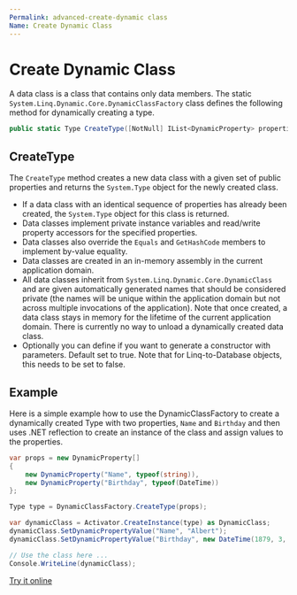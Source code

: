 ```yaml
---
Permalink: advanced-create-dynamic class
Name: Create Dynamic Class
---
```


# Create Dynamic Class

A data class is a class that contains only data members. The static `System.Linq.Dynamic.Core.DynamicClassFactory` class defines the following method for dynamically creating a type.

``` csharp
public static Type CreateType([NotNull] IList<DynamicProperty> properties, bool createParameterCtor = true)
```

## CreateType

The `CreateType` method creates a new data class with a given set of public properties and returns the `System.Type` object for the newly created class.

- If a data class with an identical sequence of properties has already been created, the `System.Type` object for this class is returned.
- Data classes implement private instance variables and read/write property accessors for the specified properties.
- Data classes also override the `Equals` and `GetHashCode` members to implement by-value equality.
- Data classes are created in an in-memory assembly in the current application domain.
- All data classes inherit from `System.Linq.Dynamic.Core.DynamicClass` and are given automatically generated names that should be considered private (the names will be unique within the application domain but not across multiple invocations of the application). Note that once created, a data class stays in memory for the lifetime of the current application domain. There is currently no way to unload a dynamically created data class.
- Optionally you can define if you want to generate a constructor with parameters. Default set to true. Note that for Linq-to-Database objects, this needs to be set to false.

## Example

Here is a simple example how to use the DynamicClassFactory to create a dynamically created Type with two properties, `Name` and `Birthday` and then uses .NET reflection to create an instance of the class and assign values to the properties.

```csharp
var props = new DynamicProperty[]
{
    new DynamicProperty("Name", typeof(string)),
    new DynamicProperty("Birthday", typeof(DateTime)) 
};

Type type = DynamicClassFactory.CreateType(props);

var dynamicClass = Activator.CreateInstance(type) as DynamicClass;
dynamicClass.SetDynamicPropertyValue("Name", "Albert");
dynamicClass.SetDynamicPropertyValue("Birthday", new DateTime(1879, 3, 14));

// Use the class here ...
Console.WriteLine(dynamicClass);
```

[Try it online](https://dotnetfiddle.net/B5rIoN)
